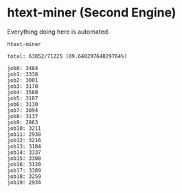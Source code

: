 # htext-miner (Second Engine)

Everything doing here is automated.

```
htext-miner

total: 63852/71225 (89.64829764829764%)

job0: 3484
job1: 3338
job2: 3001
job3: 3170
job4: 3560
job5: 3187
job6: 3130
job7: 3094
job8: 3137
job9: 2863
job10: 3211
job11: 2938
job12: 3216
job13: 3184
job14: 3337
job15: 3300
job16: 3120
job17: 3389
job18: 3259
job19: 2934
```